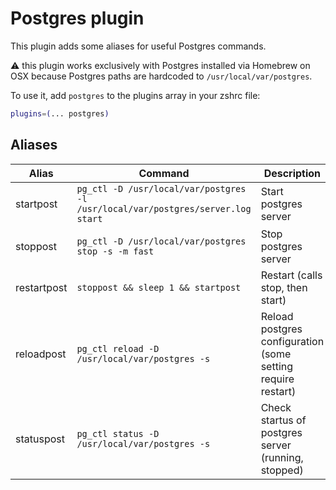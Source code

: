 # Postgres plugin

This plugin adds some aliases for useful Postgres commands.

:warning: this plugin works exclusively with Postgres installed via Homebrew on OSX
because Postgres paths are hardcoded to `/usr/local/var/postgres`.

To use it, add `postgres` to the plugins array in your zshrc file:

```zsh
plugins=(... postgres)
```

## Aliases

| Alias       | Command                                                                         | Description                                                 |
|-------------|---------------------------------------------------------------------------------|-------------------------------------------------------------|
| startpost   | `pg_ctl -D /usr/local/var/postgres -l /usr/local/var/postgres/server.log start` | Start postgres server                                       |
| stoppost    | `pg_ctl -D /usr/local/var/postgres stop -s -m fast`                             | Stop postgres server                                        |
| restartpost | `stoppost && sleep 1 && startpost`                                              | Restart (calls stop, then start)                            |
| reloadpost  | `pg_ctl reload -D /usr/local/var/postgres -s`                                   | Reload postgres configuration (some setting require restart)|
| statuspost  | `pg_ctl status -D /usr/local/var/postgres -s`                                   | Check startus of postgres server (running, stopped)         |
